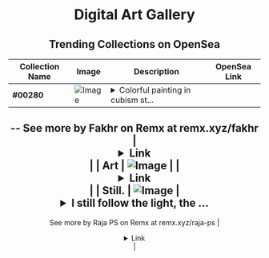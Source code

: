 <div align="center">

# Digital Art Gallery

## Trending Collections on OpenSea

| Collection Name                       | Image                                                                                     | Description                       | OpenSea Link                                                                                          |
|---------------------------------------|-------------------------------------------------------------------------------------------|-----------------------------------|--------------------------------------------------------------------------------------------------------|
| **#00280** | ![Image](https://i.seadn.io/s/raw/files/44ee5921f5c15df87f45ec69280b5caa.jpg?w=500&auto=format?w=200&auto=format) | <details><summary>Colorful painting in cubism st...</summary>Colorful painting in cubism style
--
See more by Fakhr on Remx at remx.xyz/fakhr</details> | <details><summary>Link</summary>[#00280](https://opensea.io/collection/00280-1)</details> |
| **Art** | ![Image](https://i.seadn.io/s/raw/files/0350f2c8dc2c56346b6628fd4a5259d0.jpg?w=500&auto=format?w=200&auto=format) |  | <details><summary>Link</summary>[Art](https://opensea.io/collection/art-2216)</details> |
| **Still.** | ![Image](https://i.seadn.io/s/raw/files/70b8c3b836f5e9260f3f51e0947df1fc.jpg?w=500&auto=format?w=200&auto=format) | <details><summary>I still follow the light, the ...</summary>I still follow the light, the quest continues
--
See more by Raja PS on Remx at remx.xyz/raja-ps</details> | <details><summary>Link</summary>[Still.](https://opensea.io/collection/still-30)</details> |

</div>